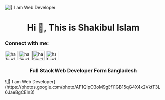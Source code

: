 ![👑 I am Web Developer](https://media.licdn.com/dms/image/D5616AQHaCdOJi0bfiA/profile-displaybackgroundimage-shrink_350_1400/0/1712224770303?e=1717632000&v=beta&t=5w3EP6ZvdbiNgHEc_adhVdw2M_ulMj7HHN1T0FURaaM)


<h1 align="center">Hi 👋, This is Shakibul Islam</h1>
<h3 align="left">Connect with me:</h3>
<p align="left">
<a href="https://www.facebook.com/shakibul5362" target="blank"><img align="center" src="https://raw.githubusercontent.com/rahuldkjain/github-profile-readme-generator/master/src/images/icons/Social/facebook.svg" alt="hafijur191" height="30" width="40" /></a>
<a href="https://www.linkedin.com/in/shakib536262" target="blank"><img align="center" src="https://raw.githubusercontent.com/rahuldkjain/github-profile-readme-generator/master/src/images/icons/Social/linked-in-alt.svg" alt="hafijur191" height="30" width="40" /></a>
<a href="" target="blank"><img align="center" src="https://raw.githubusercontent.com/rahuldkjain/github-profile-readme-generator/master/src/images/icons/Social/codepen.svg" alt="hafijur191" height="30" width="40" /></a>
<a href="https://www.youtube.com/channel/UCQo3gCX-N74rMYBJFcH1FgQ" target="blank"><img align="center" src="https://raw.githubusercontent.com/rahuldkjain/github-profile-readme-generator/master/src/images/icons/Social/youtube.svg" alt="hafijur191" height="30" width="40" /></a>


</p>
<h3 align="center">Full Stack Web Developer Form Bangladesh</h3>
![👑 I am Web Developer](https://photos.google.com/photo/AF1QipO3oM9gEf11GB15qG4X4x2VktT3L6JaeBgCEIn3)
